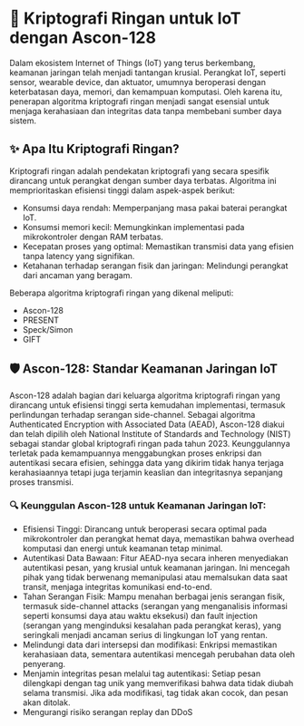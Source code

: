 # 🔐 Kriptografi Ringan untuk IoT dengan Ascon-128
Dalam ekosistem Internet of Things (IoT) yang terus berkembang, keamanan jaringan telah menjadi tantangan krusial. Perangkat IoT, seperti sensor, wearable device, dan aktuator, umumnya beroperasi dengan keterbatasan daya, memori, dan kemampuan komputasi. Oleh karena itu, penerapan algoritma kriptografi ringan menjadi sangat esensial untuk menjaga kerahasiaan dan integritas data tanpa membebani sumber daya sistem.

## ✨ Apa Itu Kriptografi Ringan?
Kriptografi ringan adalah pendekatan kriptografi yang secara spesifik dirancang untuk perangkat dengan sumber daya terbatas. Algoritma ini memprioritaskan efisiensi tinggi dalam aspek-aspek berikut:
- Konsumsi daya rendah: Memperpanjang masa pakai baterai perangkat IoT.
- Konsumsi memori kecil: Memungkinkan implementasi pada mikrokontroler dengan RAM terbatas.
- Kecepatan proses yang optimal: Memastikan transmisi data yang efisien tanpa latency yang signifikan.
- Ketahanan terhadap serangan fisik dan jaringan: Melindungi perangkat dari ancaman yang beragam.

Beberapa algoritma kriptografi ringan yang dikenal meliputi:
- Ascon-128
- PRESENT
- Speck/Simon
- GIFT
## 🛡️ Ascon-128: Standar Keamanan Jaringan IoT
Ascon-128 adalah bagian dari keluarga algoritma kriptografi ringan yang dirancang untuk efisiensi tinggi serta kemudahan implementasi, termasuk perlindungan terhadap serangan side-channel. Sebagai algoritma Authenticated Encryption with Associated Data (AEAD), Ascon-128 diakui dan telah dipilih oleh National Institute of Standards and Technology (NIST) sebagai standar global kriptografi ringan pada tahun 2023. Keunggulannya terletak pada kemampuannya menggabungkan proses enkripsi dan autentikasi secara efisien, sehingga data yang dikirim tidak hanya terjaga kerahasiaannya tetapi juga terjamin keaslian dan integritasnya sepanjang proses transmisi.
### 🔍 Keunggulan Ascon-128 untuk Keamanan Jaringan IoT:
- Efisiensi Tinggi: Dirancang untuk beroperasi secara optimal pada mikrokontroler dan perangkat hemat daya, memastikan bahwa overhead komputasi dan energi untuk keamanan tetap minimal.
- Autentikasi Data Bawaan: Fitur AEAD-nya secara inheren menyediakan autentikasi pesan, yang krusial untuk keamanan jaringan. Ini mencegah pihak yang tidak berwenang memanipulasi atau memalsukan data saat transit, menjaga integritas komunikasi end-to-end.
- Tahan Serangan Fisik: Mampu menahan berbagai jenis serangan fisik, termasuk side-channel attacks (serangan yang menganalisis informasi seperti konsumsi daya atau waktu eksekusi) dan fault injection (serangan yang menginduksi kesalahan pada perangkat keras), yang seringkali menjadi ancaman serius di lingkungan IoT yang rentan.
- Melindungi data dari intersepsi dan modifikasi: Enkripsi memastikan kerahasiaan data, sementara autentikasi mencegah perubahan data oleh penyerang.
- Menjamin integritas pesan melalui tag autentikasi: Setiap pesan dilengkapi dengan tag unik yang memverifikasi bahwa data tidak diubah selama transmisi. Jika ada modifikasi, tag tidak akan cocok, dan pesan akan ditolak.
- Mengurangi risiko serangan replay dan DDoS
